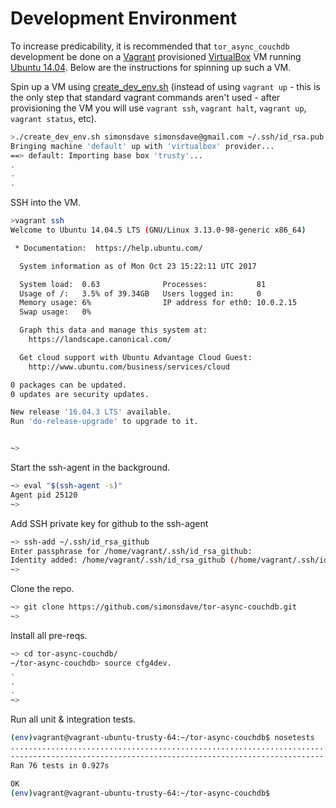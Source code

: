 # Development Environment

To increase predicability, it is recommended
that ```tor_async_couchdb``` development be done on a [Vagrant](http://www.vagrantup.com/) provisioned
[VirtualBox](https://www.virtualbox.org/)
VM running [Ubuntu 14.04](http://releases.ubuntu.com/14.04/).
Below are the instructions for spinning up such a VM.

Spin up a VM using [create_dev_env.sh](create_dev_env.sh)
(instead of using ```vagrant up``` - this is the only step
that standard vagrant commands aren't used - after provisioning
the VM you will use ```vagrant ssh```, ```vagrant halt```,
```vagrant up```, ```vagrant status```, etc).

```bash
>./create_dev_env.sh simonsdave simonsdave@gmail.com ~/.ssh/id_rsa.pub ~/.ssh/id_rsa
Bringing machine 'default' up with 'virtualbox' provider...
==> default: Importing base box 'trusty'...
.
.
.
```

SSH into the VM.

```bash
>vagrant ssh
Welcome to Ubuntu 14.04.5 LTS (GNU/Linux 3.13.0-98-generic x86_64)

 * Documentation:  https://help.ubuntu.com/

  System information as of Mon Oct 23 15:22:11 UTC 2017

  System load:  0.63              Processes:           81
  Usage of /:   3.5% of 39.34GB   Users logged in:     0
  Memory usage: 6%                IP address for eth0: 10.0.2.15
  Swap usage:   0%

  Graph this data and manage this system at:
    https://landscape.canonical.com/

  Get cloud support with Ubuntu Advantage Cloud Guest:
    http://www.ubuntu.com/business/services/cloud

0 packages can be updated.
0 updates are security updates.

New release '16.04.3 LTS' available.
Run 'do-release-upgrade' to upgrade to it.


~>
```

Start the ssh-agent in the background.

```bash
~> eval "$(ssh-agent -s)"
Agent pid 25120
~>
```

Add SSH private key for github to the ssh-agent

```bash
~> ssh-add ~/.ssh/id_rsa_github
Enter passphrase for /home/vagrant/.ssh/id_rsa_github:
Identity added: /home/vagrant/.ssh/id_rsa_github (/home/vagrant/.ssh/id_rsa_github)
~>
```

Clone the repo.

```bash
~> git clone https://github.com/simonsdave/tor-async-couchdb.git
~>
```

Install all pre-reqs.

```bash
~> cd tor-async-couchdb/
~/tor-async-couchdb> source cfg4dev.
.
.
.
~>
```

Run all unit & integration tests.

```bash
(env)vagrant@vagrant-ubuntu-trusty-64:~/tor-async-couchdb$ nosetests
............................................................................
----------------------------------------------------------------------
Ran 76 tests in 0.927s

OK
(env)vagrant@vagrant-ubuntu-trusty-64:~/tor-async-couchdb$
```
